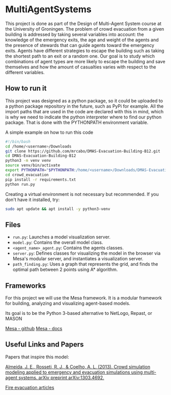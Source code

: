 # MultiAgentSystems
This project is done as part of the Design of Multi-Agent System course at the University of Groningen. The problem of crowd evacuation from a given building is addressed by taking several variables into account: the knowledge of the emergency exits, the age and weight of the agents and the presence of stewards that can guide agents toward the emergency exits. Agents have different strategies to escape the building such as taking the shortest path to an exit or a random one. Our goal is to study which combinations of agent types are more likely to escape the building and save themselves and how the amount of casualties varies with respect to the different variables.

## How to run it

This project was designed as a python package, so it could be uploaded to a python package repository in the future,
such as PyPi for example. All the import paths that are used in the code are declared with this in mind, which is 
why we need to indicate the python interpreter where to find our python package. That is done with the PYTHONPATH 
environment variable.

A simple example on how to run this code
```bash
#!/bin/bash
cd /home/<username>/Downloads
git clone https://github.com/mrcabo/DMAS-Evacuation-Building-B12.git
cd DMAS-Evacuation-Building-B12
python3 -m venv venv
source venv/bin/activate
export PYTHONPATH="$PYTHONPATH:/home/<username>/Downloads/DMAS-Evacuation-Building-B12"
cd crowd_evacuation
pip install -r requirements.txt
python run.py
```

Creating a virtual environment is not necessary but recommended. If you don't have it installed, try:

```bash
sudo apt update && apt install -y python3-venv
```
## Files

* ``run.py``: Launches a model visualization server.
* ``model.py``: Contains the overall model class.
* ``<agent_name>_agent.py``: Contains the agents classes.
* ``server.py``: Defines classes for visualizing the model in the browser via Mesa's modular server, and instantiates a visualization server.
* ``path_finding.py``: Uses a graph that represents the grid, and finds the optimal path between 2 points using 
A* algorithm.

## Frameworks

For this project we will use the Mesa framework. It is a modular framework for building, analyzing and visualizing agent-based models.

Its goal is to be the Python 3-based alternative to NetLogo, Repast, or MASON

[Mesa - github](https://github.com/projectmesa/mesa)
[Mesa - docs](https://mesa.readthedocs.io/en/master/overview.html)

## Useful Links and Papers

Papers that inspire this model:

[Almeida, J. E., Rosseti, R. J., & Coelho, A. L. (2013). Crowd simulation modeling applied to emergency and evacuation simulations using multi-agent systems. arXiv preprint arXiv:1303.4692.
](https://arxiv.org/abs/1303.4692)

[Fire evacuation articles](https://drive.google.com/open?id=1HMzqJxqz3AQLu_tjEEDJ6bSJO-sjNtLn)


